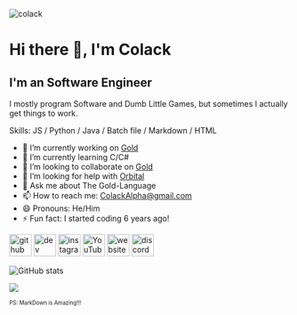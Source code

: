 <p align="left"> <img src="https://komarev.com/ghpvc/?username=colack&label=Profile%20views&color=0e75b6&style=flat" alt="colack" /> </p>

# Hi there 👋, I'm Colack
## I'm an Software Engineer

I mostly program Software and Dumb Little Games, but sometimes I actually get things to work.

Skills: JS / Python / Java / Batch file / Markdown / HTML

- 🔭 I’m currently working on [Gold](https://github.com/Shining-Gold-Studios/Gold-Language) 
- 🌱 I’m currently learning C/C# 
- 👯 I’m looking to collaborate on [Gold](https://github.com/Shining-Gold-Studios/Gold-Language) 
- 🤔 I’m looking for help with [Orbital](https://github.com/Colack/Orbital) 
- 💬 Ask me about The Gold-Language 
- 📫 How to reach me: ColackAlpha@gmail.com 
- 😄 Pronouns: He/Him 
- ⚡ Fun fact: I started coding 6 years ago! 

[<img src='https://cdn.jsdelivr.net/npm/simple-icons@3.0.1/icons/github.svg' alt='github' height='40'>](https://github.com/Colack)  [<img src='https://cdn.jsdelivr.net/npm/simple-icons@3.0.1/icons/dev-dot-to.svg' alt='dev' height='40'>](https://dev.to/colack)  [<img src='https://cdn.jsdelivr.net/npm/simple-icons@3.0.1/icons/instagram.svg' alt='instagram' height='40'>](https://www.instagram.com/_Colack/)  [<img src='https://cdn.jsdelivr.net/npm/simple-icons@3.0.1/icons/youtube.svg' alt='YouTube' height='40'>](https://www.youtube.com/channel/Colack)  [<img src='https://cdn.jsdelivr.net/npm/simple-icons@3.0.1/icons/icloud.svg' alt='website' height='40'>](Colack.github.io)  [<img src='https://cdn.jsdelivr.net/npm/simple-icons@3.0.1/icons/discord.svg' alt='discord' height='40'>](Colack#7421)  

![GitHub stats](https://github-readme-stats.vercel.app/api?username=Colack&show_icons=true)  

<p align="left"> <img src="https://github-profile-trophy.vercel.app/?username=Colack&column=-1"/> </p>

<sub><sup>PS: MarkDown is Amazing!!!</sup></sub>
